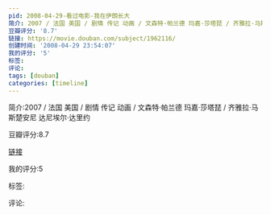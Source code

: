 ```yaml
---
pid: 2008-04-29-看过电影-我在伊朗长大
简介: 2007 / 法国 美国 / 剧情 传记 动画 / 文森特·帕兰德 玛嘉·莎塔琵 / 齐雅拉·马斯楚安尼 达尼埃尔·达里约
豆瓣评分: '8.7'
链接: https://movie.douban.com/subject/1962116/
创建时间: '2008-04-29 23:54:07'
我的评分: '5'
标签:
评论:
tags: [douban]
categories: [timeline]
---
```

简介:2007 / 法国 美国 / 剧情 传记 动画 / 文森特·帕兰德 玛嘉·莎塔琵 / 齐雅拉·马斯楚安尼 达尼埃尔·达里约

豆瓣评分:8.7

[链接](https://movie.douban.com/subject/1962116/)

我的评分:5

标签:

评论:

